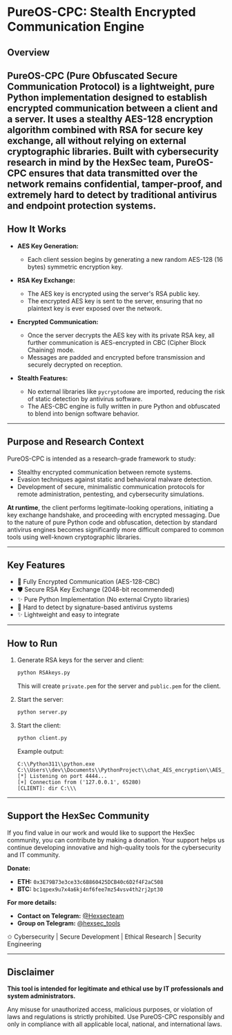 # PureOS-CPC: Stealth Encrypted Communication Engine

## Overview

**PureOS-CPC** (Pure Obfuscated Secure Communication Protocol) is a lightweight, pure Python implementation designed to establish encrypted communication between a client and a server. It uses a stealthy AES-128 encryption algorithm combined with RSA for secure key exchange, all without relying on external cryptographic libraries.
Built with cybersecurity research in mind by the HexSec team, PureOS-CPC ensures that data transmitted over the network remains confidential, tamper-proof, and extremely hard to detect by traditional antivirus and endpoint protection systems.
---

## How It Works

- **AES Key Generation:**
  - Each client session begins by generating a new random AES-128 (16 bytes) symmetric encryption key.

- **RSA Key Exchange:**
  - The AES key is encrypted using the server's RSA public key.
  - The encrypted AES key is sent to the server, ensuring that no plaintext key is ever exposed over the network.

- **Encrypted Communication:**
  - Once the server decrypts the AES key with its private RSA key, all further communication is AES-encrypted in CBC (Cipher Block Chaining) mode.
  - Messages are padded and encrypted before transmission and securely decrypted on reception.

- **Stealth Features:**
  - No external libraries like `pycryptodome` are imported, reducing the risk of static detection by antivirus software.
  - The AES-CBC engine is fully written in pure Python and obfuscated to blend into benign software behavior.

---

## Purpose and Research Context

PureOS-CPC is intended as a research-grade framework to study:
- Stealthy encrypted communication between remote systems.
- Evasion techniques against static and behavioral malware detection.
- Development of secure, minimalistic communication protocols for remote administration, pentesting, and cybersecurity simulations.

**At runtime**, the client performs legitimate-looking operations, initiating a key exchange handshake, and proceeding with encrypted messaging. Due to the nature of pure Python code and obfuscation, detection by standard antivirus engines becomes significantly more difficult compared to common tools using well-known cryptographic libraries.

---

## Key Features

- 🔐 Fully Encrypted Communication (AES-128-CBC)
- 🛡️ Secure RSA Key Exchange (2048-bit recommended)
- ✨ Pure Python Implementation (No external Crypto libraries)
- 📢 Hard to detect by signature-based antivirus systems
- ✨ Lightweight and easy to integrate

---

## How to Run

1. Generate RSA keys for the server and client:
   ```bash
   python RSAkeys.py
   ```
   This will create `private.pem` for the server and `public.pem` for the client.

2. Start the server:
   ```bash
   python server.py
   ```

3. Start the client:
   ```bash
   python client.py
   ```
   
   Example output:
   ```
   C:\\Python311\\python.exe C:\\Users\\dev\\Documents\\PythonProject\\chat_AES_encryption\\AES_PURE\\server.py
   [*] Listening on port 4444...
   [+] Connection from ('127.0.0.1', 65280)
   [CLIENT]: dir C:\\\
   ```

---

## Support the HexSec Community

If you find value in our work and would like to support the HexSec community, you can contribute by making a donation. Your support helps us continue developing innovative and high-quality tools for the cybersecurity and IT community.

**Donate:**
- **ETH:** `0x3E79B73e3ce33c6B860425DCB40c6D2f4F2aC508`
- **BTC:** `bc1qpex9u7x4a6kj4nf6fee7mz54vsv4th2rj2pt30`

**For more details:**
- **Contact on Telegram:** [@Hexsecteam](https://t.me/Hexsecteam)
- **Group on Telegram:** [@hexsec_tools](https://t.me/hexsec_tools)

✩ Cybersecurity | Secure Development | Ethical Research | Security Engineering

---

## Disclaimer

**This tool is intended for legitimate and ethical use by IT professionals and system administrators.**

Any misuse for unauthorized access, malicious purposes, or violation of laws and regulations is strictly prohibited. Use PureOS-CPC responsibly and only in compliance with all applicable local, national, and international laws.

